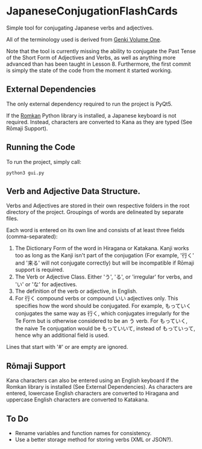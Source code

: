 # JapaneseConjugationFlashCards
Simple tool for conjugating Japanese verbs and adjectives.

All of the terminology used is derived from [Genki Volume One](http://genki.japantimes.co.jp/index_en).

Note that the tool is currently missing the ability to conjugate the Past Tense of the Short Form of Adjectives and Verbs, as well as anything more advanced than has been taught in Lesson 8. Furthermore, the first commit is simply the state of the code from the moment it started working.

## External Dependencies
The only external dependency required to run the project is PyQt5.

If the [Romkan](https://pypi.python.org/pypi/romkan) Python library is installed, a Japanese keyboard is not required. Instead, characters are converted to Kana as they are typed (See Rōmaji Support).

## Running the Code
To run the project, simply call:
```
python3 gui.py
```

## Verb and Adjective Data Structure.
Verbs and Adjectives are stored in their own respective folders in the root directory of the project. Groupings of words are delineated by separate files.

Each word is entered on its own line and consists of at least three fields (comma-separated):

1. The Dictionary Form of the word in Hiragana or Katakana. Kanji works too as long as the Kanji isn't part of the conjugation (For example, '行く' and '来る' will not conjugate correctly) but will be incompatible if Rōmaji support is required.
2. The Verb or Adjective Class. Either 'う', 'る', or 'irregular' for verbs, and 'い' or 'な' for adjectives.
3. The definition of the verb or adjective, in English.
4. For 行く compound verbs or compound いい adjectives only. This specifies how the word should be conjugated. For example, もっていく conjugates the same way as 行く, which conjugates irregularly for the Te Form but is otherwise considered to be an う verb. For もっていく, the naive Te conjugation would be もっていいて, instead of もっていって, hence why an additional field is used.

Lines that start with '#' or are empty are ignored.

## Rōmaji Support
Kana characters can also be entered using an English keyboard if the Romkan library is installed (See External Dependencies). As characters are entered, lowercase English characters are converted to Hiragana and uppercase English characters are converted to Katakana.

## To Do
- Rename variables and function names for consistency.
- Use a better storage method for storing verbs (XML or JSON?).
